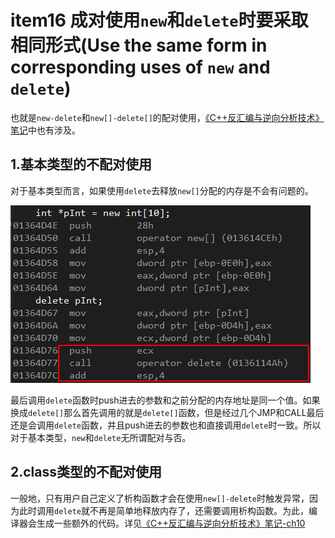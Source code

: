 # item16 成对使用`new`和`delete`时要采取相同形式(Use the same form in corresponding uses of `new` and `delete`)
也就是`new-delete`和`new[]-delete[]`的配对使用，[《C++反汇编与逆向分析技术》笔记](https://github.com/l-iberty/Disassembly-And-RE-For-Cpp)中也有涉及。

## 1.基本类型的不配对使用
对于基本类型而言，如果使用`delete`去释放`new[]`分配的内存是不会有问题的。

![](images/1.png)

最后调用`delete`函数时push进去的参数和之前分配的内存地址是同一个值。如果换成`delete[]`那么首先调用的就是`delete[]`函数，但是经过几个JMP和CALL最后还是会调用`delete`函数，并且push进去的参数也和直接调用`delete`时一致。所以对于基本类型，`new`和`delete`无所谓配对与否。

## 2.class类型的不配对使用
一般地，只有用户自己定义了析构函数才会在使用`new[]-delete`时触发异常，因为此时调用`delete`就不再是简单地释放内存了，还需要调用析构函数。为此，编译器会生成一些额外的代码。详见[《C++反汇编与逆向分析技术》笔记-ch10](https://github.com/l-iberty/Disassembly-And-RE-For-Cpp/tree/master/notes/ch10)